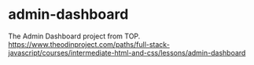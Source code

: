 # admin-dashboard
The Admin Dashboard project from TOP.  https://www.theodinproject.com/paths/full-stack-javascript/courses/intermediate-html-and-css/lessons/admin-dashboard
